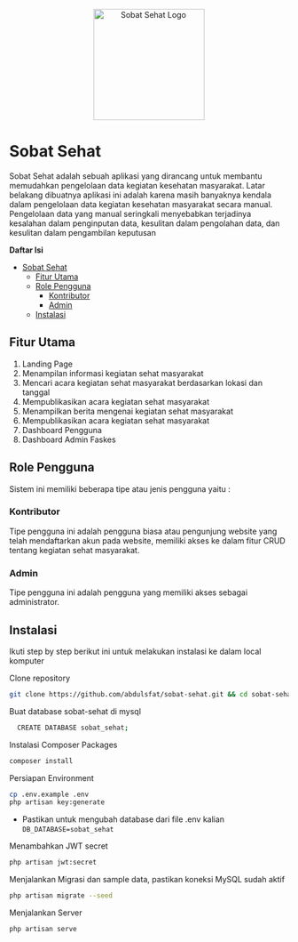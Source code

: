 <p align="center"><a href="https://github.com/abdulsfat/sobat-sehat.git" target="_blank"><img src="public/assets/img/Logo.svg" width="200" alt="Sobat Sehat Logo"></a></p>

# Sobat Sehat

Sobat Sehat adalah sebuah aplikasi yang dirancang untuk membantu memudahkan pengelolaan data kegiatan kesehatan masyarakat. Latar belakang dibuatnya aplikasi ini adalah karena masih banyaknya kendala dalam pengelolaan data kegiatan kesehatan masyarakat secara manual. Pengelolaan data yang manual seringkali menyebabkan terjadinya kesalahan dalam penginputan data, kesulitan dalam pengolahan data, dan kesulitan dalam pengambilan keputusan

**Daftar Isi**

-   [Sobat Sehat](#sobat-sehat)
    -   [Fitur Utama](#fitur-utama)
    -   [Role Pengguna](#role-pengguna)
        -   [Kontributor](#kontributor)
        -   [Admin](#admin)
    -   [Instalasi](#instalasi)

## Fitur Utama

1. Landing Page
2. Menampilan informasi kegiatan sehat masyarakat
3. Mencari acara kegiatan sehat masyarakat berdasarkan lokasi dan tanggal
4. Mempublikasikan acara kegiatan sehat masyarakat
5. Menampilkan berita mengenai kegiatan sehat masyarakat
6. Mempublikasikan acara kegiatan sehat masyarakat
7. Dashboard Pengguna
8. Dashboard Admin Faskes

## Role Pengguna

Sistem ini memiliki beberapa tipe atau jenis pengguna yaitu :

### Kontributor

Tipe pengguna ini adalah pengguna biasa atau pengunjung website yang telah mendaftarkan akun pada website, memiliki akses ke dalam fitur CRUD tentang kegiatan sehat masyarakat.

### Admin

Tipe pengguna ini adalah pengguna yang memiliki akses sebagai administrator.

## Instalasi

Ikuti step by step berikut ini untuk melakukan instalasi ke dalam local komputer

Clone repository

```bash
git clone https://github.com/abdulsfat/sobat-sehat.git && cd sobat-sehat
```

Buat database sobat-sehat di mysql

```bash
  CREATE DATABASE sobat_sehat;
```

Instalasi Composer Packages

```bash
composer install
```

Persiapan Environment

```bash
cp .env.example .env
php artisan key:generate
```

-   Pastikan untuk mengubah database dari file .env kalian
    `DB_DATABASE=sobat_sehat`

Menambahkan JWT secret

```bash
php artisan jwt:secret
```

Menjalankan Migrasi dan sample data, pastikan koneksi MySQL sudah aktif

```bash
php artisan migrate --seed
```

Menjalankan Server

```bash
php artisan serve
```
